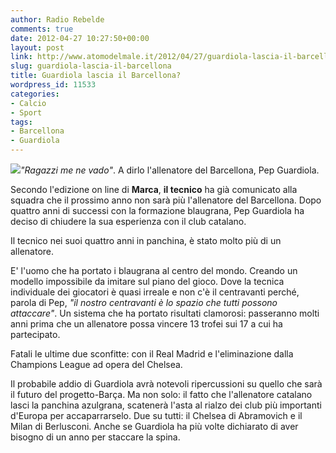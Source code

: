 ```yaml
---
author: Radio Rebelde
comments: true
date: 2012-04-27 10:27:50+00:00
layout: post
link: http://www.atomodelmale.it/2012/04/27/guardiola-lascia-il-barcellona/
slug: guardiola-lascia-il-barcellona
title: Guardiola lascia il Barcellona?
wordpress_id: 11533
categories:
- Calcio
- Sport
tags:
- Barcellona
- Guardiola
---
```


![](http://www.atomodelmale.it/wp-content/uploads/2012/04/download.jpg)_"Ragazzi me ne vado"_. A dirlo l'allenatore del Barcellona, Pep Guardiola.

Secondo l'edizione on line di **Marca**, **il tecnico** ha già comunicato alla squadra che il prossimo anno non sarà più l'allenatore del Barcellona. Dopo quattro anni di successi con la formazione blaugrana, Pep Guardiola ha deciso di chiudere la sua esperienza con il club catalano.

Il tecnico nei suoi quattro anni in panchina, è stato molto più di un allenatore.

E' l'uomo che ha portato i blaugrana al centro del mondo. Creando un modello impossibile da imitare sul piano del gioco. Dove la tecnica individuale dei giocatori è quasi irreale e non c'è il centravanti perché, parola di Pep, _"il nostro centravanti è lo spazio che tutti possono attaccare"_. Un sistema che ha portato risultati clamorosi: passeranno molti anni prima che un allenatore possa vincere 13 trofei sui 17 a cui ha partecipato.


Fatali le ultime due sconfitte: con il Real Madrid e l'eliminazione dalla Champions League ad opera del Chelsea.

Il probabile addio di Guardiola avrà notevoli ripercussioni su quello che sarà il futuro del progetto-Barça. Ma non solo: il fatto che l'allenatore catalano lasci la panchina azulgrana, scatenerà l'asta al rialzo dei club più importanti d'Europa per accaparrarselo. Due su tutti: il Chelsea di Abramovich e il Milan di Berlusconi. Anche se Guardiola ha più volte dichiarato di aver bisogno di un anno per staccare la spina.
